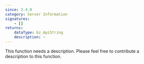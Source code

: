 ```yaml
---
since: 2.4.0
category: Server Information
signatures:
    - []
returns:
    dataType: bz_ApiString
    description: ~
---
```


This function needs a description. Please feel free to contribute a description to this function.
